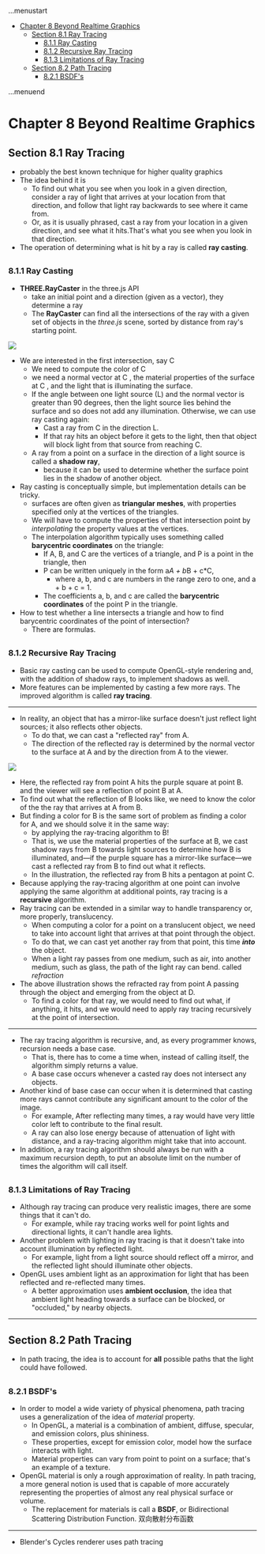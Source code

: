 ...menustart

- [Chapter 8 Beyond Realtime Graphics](#4d931c2707aeed1240cfe2677f861771)
    - [Section 8.1 Ray Tracing](#d8bd15b9ba5d01f63a47884d45415d0f)
        - [8.1.1 Ray Casting](#9afc8a38da48fafd3d564bf004ca9fc2)
        - [8.1.2  Recursive Ray Tracing](#e2ffdd6b6bfc5c4b5d49a2166a5abed1)
        - [8.1.3  Limitations of Ray Tracing](#2b3c4369be7291b0b83fc11b8d512f66)
    - [Section 8.2 Path Tracing](#5cf05c08f53e2032f2bafb3b6bb6ca10)
        - [8.2.1  BSDF's](#bbeb206121c2e62cad59311752fede84)

...menuend


<h2 id="4d931c2707aeed1240cfe2677f861771"></h2>


# Chapter 8 Beyond Realtime Graphics

<h2 id="d8bd15b9ba5d01f63a47884d45415d0f"></h2>


## Section 8.1 Ray Tracing

- probably the best known technique for higher quality graphics
- The idea behind it is
    - To find out what you see when you look in a given direction, consider a ray of light that arrives at your location from that direction, and follow that light ray backwards to see where it came from. 
    - Or, as it is usually phrased, cast a ray from your location in a given direction, and see what it hits.That's what you see when you look in that direction.
- The operation of determining what is hit by a ray is called **ray casting**. 
 
<h2 id="9afc8a38da48fafd3d564bf004ca9fc2"></h2>


### 8.1.1 Ray Casting

- **THREE.RayCaster** in the three.js API
    - take an initial point and a direction (given as a vector), they determine a ray 
    - The **RayCaster** can find all the intersections of the ray with a given set of objects in the *three.js* scene, sorted by distance from ray's starting point.

![](http://math.hws.edu/graphicsbook/c8/ray-casting-3d.png)

- We are interested in the first intersection, say C
    - We need to compute the color of C
    - we need a normal vector at C , the material properties of the surface at C , and the light that is illuminating the surface.
    - If the angle between one light source (L) and the normal vector is greater than 90 degrees, then the light source lies behind the surface and so does not add any illumination. Otherwise, we can use ray casting again:
        - Cast a ray from C in the direction L.
        - If that ray hits an object before it gets to the light, then that object will block light from that source from reaching C.
    - A ray from a point on a surface in the direction of a light source is called a **shadow ray**, 
        - because it can be used to determine whether the surface point lies in the shadow of another object.
- Ray casting is conceptually simple, but implementation details can be tricky. 
    - surfaces are often given as **triangular meshes**, with properties specified only at the vertices of the triangles.
    - We will have to compute the properties of that intersection point by *interpolating* the property values at the vertices.
    - The interpolation algorithm typically uses something called **barycentric coordinates** on the triangle: 
        - If A, B, and C are the vertices of a triangle, and P is a point in the triangle, then 
        - P can be written uniquely in the form a*A + b*B + c*C, 
            - where a, b, and c are numbers in the range zero to one, and a + b + c = 1.
        - The coefficients a, b, and c are called the **barycentric coordinates** of the point P in the triangle. 
- How to test whether a line intersects a triangle and how to find barycentric coordinates of the point of intersection?  
    - There are formulas.

<h2 id="e2ffdd6b6bfc5c4b5d49a2166a5abed1"></h2>


### 8.1.2  Recursive Ray Tracing

- Basic ray casting can be used to compute OpenGL-style rendering and, with the addition of shadow rays, to implement shadows as well. 
- More features can be implemented by casting a few more rays. The improved algorithm is called **ray tracing**.

---

- In reality, an object that has a mirror-like surface doesn't just reflect light sources; it also reflects other objects.
    - To do that, we can cast a "reflected ray" from A.
    - The direction of the reflected ray is determined by the normal vector to the surface at A and by the direction from A to the viewer.

![](http://math.hws.edu/graphicsbook/c8/ray-tracing-2d.png)

- Here, the reflected ray from point A hits the purple square at point B. and the viewer will see a reflection of point B at A. 
- To find out what the reflection of B looks like, we need to know the color of the the ray that arrives at A from B. 
- But finding a color for B is the same sort of problem as finding a color for A, and we should solve it in the same way: 
    - by applying the ray-tracing algorithm to B! 
    - That is, we use the material properties of the surface at B, we cast shadow rays from B towards light sources to determine how B is illuminated, and—if the purple square has a mirror-like surface—we cast a reflected ray from B to find out what it reflects. 
    - In the illustration, the reflected ray from B hits a pentagon at point C.
- Because applying the ray-tracing algorithm at one point can involve applying the same algorithm at additional points, ray tracing is a **recursive** algorithm. 
- Ray tracing can be extended in a similar way to handle transparency or, more properly, translucency. 
    - When computing a color for a point on a translucent object, we need to take into account light that arrives at that point through the object. 
    - To do that, we can cast yet another ray from that point, this time ***into*** the object. 
    - When a light ray passes from one medium, such as air, into another medium, such as glass, the path of the light ray can bend. called *refraction*
- The above illustration shows the refracted ray from point A passing through the object and emerging from the object at D. 
    - To find a color for that ray, we would need to find out what, if anything, it hits, and we would need to apply ray tracing recursively at the point of intersection.
    
---

- The ray tracing algorithm is recursive, and, as every programmer knows, recursion needs a base case. 
    - That is, there has to come a time when, instead of calling itself, the algorithm simply returns a value. 
    - A base case occurs whenever a casted ray does not intersect any objects. 
- Another kind of base case can occur when it is determined that casting more rays cannot contribute any significant amount to the color of the image. 
    - For example, After reflecting many times, a ray would have very little color left to contribute to the final result.
    - A ray can also lose energy because of attenuation of light with distance, and a ray-tracing algorithm might take that into account. 
- In addition, a ray tracing algorithm should always be run with a maximum recursion depth, to put an absolute limit on the number of times the algorithm will call itself.


<h2 id="2b3c4369be7291b0b83fc11b8d512f66"></h2>


### 8.1.3  Limitations of Ray Tracing

- Although ray tracing can produce very realistic images, there are some things that it can't do. 
    - For example, while ray tracing works well for point lights and directional lights, it can't handle area lights.
- Another problem with lighting in ray tracing is that it doesn't take into account illumination by reflected light. 
    - For example, light from a light source should reflect off a mirror, and the reflected light should illuminate other objects. 
- OpenGL uses ambient light as an approximation for light that has been reflected and re-reflected many times. 
    - A better approximation uses **ambient occlusion**, the idea that ambient light heading towards a surface can be blocked, or "occluded," by nearby objects.

---

<h2 id="5cf05c08f53e2032f2bafb3b6bb6ca10"></h2>


## Section 8.2 Path Tracing

- In path tracing, the idea is to account for **all** possible paths that the light could have followed. 

<h2 id="bbeb206121c2e62cad59311752fede84"></h2>


### 8.2.1  BSDF's

- In order to model a wide variety of physical phenomena, path tracing uses a generalization of the idea of *material* property.
    - In OpenGL, a material is a combination of ambient,  diffuse, specular, and emission colors, plus shininess.
    - These properties, except for emission color, model how the surface interacts with light.
    - Material properties can vary from point to point on a surface; that's an example of a texture.
- OpenGL material is only a rough approximation of reality. In path tracing, a more general notion is used that is capable of more accurately representing the properties of almost any real physical surface or volume. 
    - The replacement for materials is call a **BSDF**, or Bidirectional Scattering Distribution Function. 双向散射分布函数
    


---

- Blender's Cycles renderer uses path tracing







            


